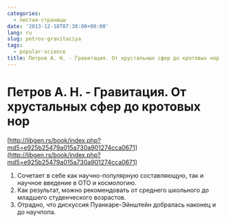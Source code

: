 ```yaml
---
categories:
  - листая-страницы
date: '2013-12-18T07:38:00+00:00'
lang: ru
slug: petrov-gravitaciya
tags:
  - popular-science
title: Петров А. Н. - Гравитация. От хрустальных сфер до кротовых нор
---
```


# Петров А. Н. - Гравитация. От хрустальных сфер до кротовых нор

[http://libgen.rs/book/index.php?md5=e925b25479a015a730a901274cca0671](http://libgen.rs/book/index.php?md5=e925b25479a015a730a901274cca0671)  

<!--more-->

1.  Сочетает в себе как научно-популярную составляющую, так и научное введение в ОТО и космологию.
2.  Как результат, можно рекомендовать от среднего школьного до младшего студенческого возрастов.
3.  Отрадно, что дискуссия Пуанкаре-Эйнштейн добралась наконец и до научпопа.
